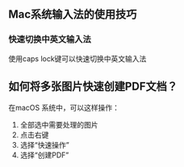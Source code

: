 ## Mac系统输入法的使用技巧

### 快速切换中英文输入法
使用caps lock键可以快速切换中英文输入法

## 如何将多张图片快速创建PDF文档？
在macOS 系统中，可以这样操作：
1. 全部选中需要处理的图片
2. 点击右键
3. 选择“快速操作”
4. 选择“创建PDF”